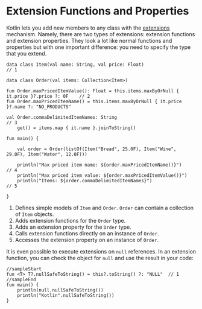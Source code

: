 # Extension Functions and Properties

Kotlin lets you add new members to any class with the [extensions](https://kotlinlang.org/docs/reference/extensions.html) mechanism. Namely, there are two types of extensions: extension functions and extension properties. They look a lot like normal functions and properties but with one important difference: you need to specify the type that you extend.

```run-kotlin
data class Item(val name: String, val price: Float)                                         // 1  

data class Order(val items: Collection<Item>)  

fun Order.maxPricedItemValue(): Float = this.items.maxByOrNull { it.price }?.price ?: 0F    // 2  
fun Order.maxPricedItemName() = this.items.maxByOrNull { it.price }?.name ?: "NO_PRODUCTS"

val Order.commaDelimitedItemNames: String                                                   // 3
    get() = items.map { it.name }.joinToString()

fun main() {

    val order = Order(listOf(Item("Bread", 25.0F), Item("Wine", 29.0F), Item("Water", 12.0F)))
    
    println("Max priced item name: ${order.maxPricedItemName()}")                           // 4
    println("Max priced item value: ${order.maxPricedItemValue()}")
    println("Items: ${order.commaDelimitedItemNames}")                                      // 5

}
```

1. Defines simple models of `Item` and `Order`. `Order` can contain a collection of `Item` objects.
2. Adds extension functions for the `Order` type.  
3. Adds an extension property for the `Order` type.
4. Calls extension functions directly on an instance of `Order`.
5. Accesses the extension property on an instance of `Order`.

It is even possible to execute extensions on `null` references. In an extension function, you can check the object for `null` and use the result in your code:

```run-kotlin
//sampleStart
fun <T> T?.nullSafeToString() = this?.toString() ?: "NULL"  // 1
//sampleEnd
fun main() {
    println(null.nullSafeToString())
    println("Kotlin".nullSafeToString())
}
```
